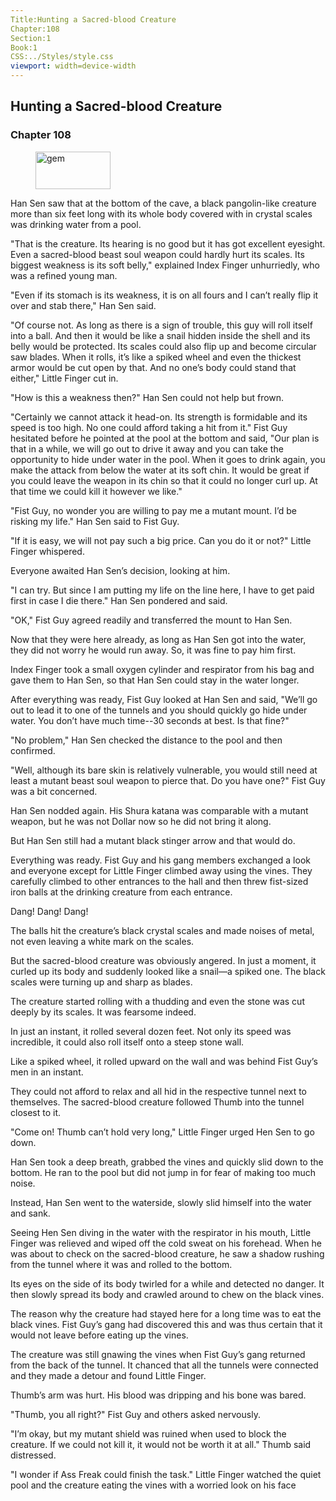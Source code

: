 ```yaml
---
Title:Hunting a Sacred-blood Creature 
Chapter:108 
Section:1 
Book:1 
CSS:../Styles/style.css 
viewport: width=device-width
---
```

  
## Hunting a Sacred-blood Creature
### Chapter 108
  
<figure>
	<img src="../Images/gem.gif" alt="gem" id="gem" width="120" height="60" />
</figure>
  

  
Han Sen saw that at the bottom of the cave, a black pangolin-like creature more than six feet long with its whole body covered with in crystal scales was drinking water from a pool.

"That is the creature. Its hearing is no good but it has got excellent eyesight. Even a sacred-blood beast soul weapon could hardly hurt its scales. Its biggest weakness is its soft belly," explained Index Finger unhurriedly, who was a refined young man.

"Even if its stomach is its weakness, it is on all fours and I can’t really flip it over and stab there," Han Sen said.

"Of course not. As long as there is a sign of trouble, this guy will roll itself into a ball. And then it would be like a snail hidden inside the shell and its belly would be protected. Its scales could also flip up and become circular saw blades. When it rolls, it’s like a spiked wheel and even the thickest armor would be cut open by that. And no one’s body could stand that either," Little Finger cut in.

"How is this a weakness then?" Han Sen could not help but frown.

"Certainly we cannot attack it head-on. Its strength is formidable and its speed is too high. No one could afford taking a hit from it." Fist Guy hesitated before he pointed at the pool at the bottom and said, "Our plan is that in a while, we will go out to drive it away and you can take the opportunity to hide under water in the pool. When it goes to drink again, you make the attack from below the water at its soft chin. It would be great if you could leave the weapon in its chin so that it could no longer curl up. At that time we could kill it however we like."

"Fist Guy, no wonder you are willing to pay me a mutant mount. I’d be risking my life." Han Sen said to Fist Guy.

"If it is easy, we will not pay such a big price. Can you do it or not?" Little Finger whispered.

Everyone awaited Han Sen’s decision, looking at him.

"I can try. But since I am putting my life on the line here, I have to get paid first in case I die there." Han Sen pondered and said.

"OK," Fist Guy agreed readily and transferred the mount to Han Sen.

Now that they were here already, as long as Han Sen got into the water, they did not worry he would run away. So, it was fine to pay him first.

Index Finger took a small oxygen cylinder and respirator from his bag and gave them to Han Sen, so that Han Sen could stay in the water longer.

After everything was ready, Fist Guy looked at Han Sen and said, "We’ll go out to lead it to one of the tunnels and you should quickly go hide under water. You don’t have much time--30 seconds at best. Is that fine?"

"No problem," Han Sen checked the distance to the pool and then confirmed.

"Well, although its bare skin is relatively vulnerable, you would still need at least a mutant beast soul weapon to pierce that. Do you have one?" Fist Guy was a bit concerned.

Han Sen nodded again. His Shura katana was comparable with a mutant weapon, but he was not Dollar now so he did not bring it along.

But Han Sen still had a mutant black stinger arrow and that would do.

Everything was ready. Fist Guy and his gang members exchanged a look and everyone except for Little Finger climbed away using the vines. They carefully climbed to other entrances to the hall and then threw fist-sized iron balls at the drinking creature from each entrance.

Dang! Dang! Dang!

The balls hit the creature’s black crystal scales and made noises of metal, not even leaving a white mark on the scales.

But the sacred-blood creature was obviously angered. In just a moment, it curled up its body and suddenly looked like a snail—a spiked one. The black scales were turning up and sharp as blades.

The creature started rolling with a thudding and even the stone was cut deeply by its scales. It was fearsome indeed.

In just an instant, it rolled several dozen feet. Not only its speed was incredible, it could also roll itself onto a steep stone wall.

Like a spiked wheel, it rolled upward on the wall and was behind Fist Guy’s men in an instant.

They could not afford to relax and all hid in the respective tunnel next to themselves. The sacred-blood creature followed Thumb into the tunnel closest to it.

"Come on! Thumb can’t hold very long," Little Finger urged Hen Sen to go down.

Han Sen took a deep breath, grabbed the vines and quickly slid down to the bottom. He ran to the pool but did not jump in for fear of making too much noise.

Instead, Han Sen went to the waterside, slowly slid himself into the water and sank.

Seeing Hen Sen diving in the water with the respirator in his mouth, Little Finger was relieved and wiped off the cold sweat on his forehead. When he was about to check on the sacred-blood creature, he saw a shadow rushing from the tunnel where it was and rolled to the bottom.

Its eyes on the side of its body twirled for a while and detected no danger. It then slowly spread its body and crawled around to chew on the black vines.

The reason why the creature had stayed here for a long time was to eat the black vines. Fist Guy’s gang had discovered this and was thus certain that it would not leave before eating up the vines.

The creature was still gnawing the vines when Fist Guy’s gang returned from the back of the tunnel. It chanced that all the tunnels were connected and they made a detour and found Little Finger.

Thumb’s arm was hurt. His blood was dripping and his bone was bared.

"Thumb, you all right?" Fist Guy and others asked nervously.

"I’m okay, but my mutant shield was ruined when used to block the creature. If we could not kill it, it would not be worth it at all." Thumb said distressed.

"I wonder if Ass Freak could finish the task." Little Finger watched the quiet pool and the creature eating the vines with a worried look on his face